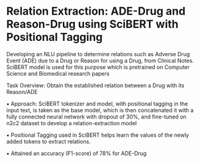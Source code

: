 # Relation Extraction: ADE-Drug and Reason-Drug using SciBERT with Positional Tagging

Developing an NLU pipeline to determine relations such as Adverse Drug Event (ADE) due to a Drug or Reason for using a Drug, from Clinical Notes. SciBERT model is used for this purpose which is pretrained on Computer Science and Biomedical research papers

Task Overview: Obtain the established relation between a Drug with its Reason/ADE

▪ Approach: SciBERT tokenizer and model, with positional tagging in the input text, is taken as the base model, which is then concatenated it with a fully connected    neural network with dropout of 30%, and fine-tuned on n2c2 dataset to develop a relation-extraction model

▪ Positional Tagging used in SciBERT helps learn the values of the newly added tokens to extract relations.

▪ Attained an accuracy (F1-score) of 78% for ADE-Drug


